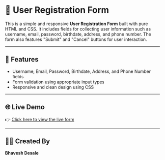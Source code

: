 # 📝 User Registration Form

This is a simple and responsive **User Registration Form** built with pure HTML and CSS. It includes fields for collecting user information such as username, email, password, birthdate, address, and phone number. The form also features "Submit" and "Cancel" buttons for user interaction.

---

## 🚀 Features

- Username, Email, Password, Birthdate, Address, and Phone Number fields
- Form validation using appropriate input types
- Responsive and clean design using CSS


---

## 🌐 Live Demo

👉 [Click here to view the live form](https://bhaveshdesale.github.io/Celebal-internship-task-week-1/)

---

## 👨‍💻 Created By

**Bhavesh Desale**
